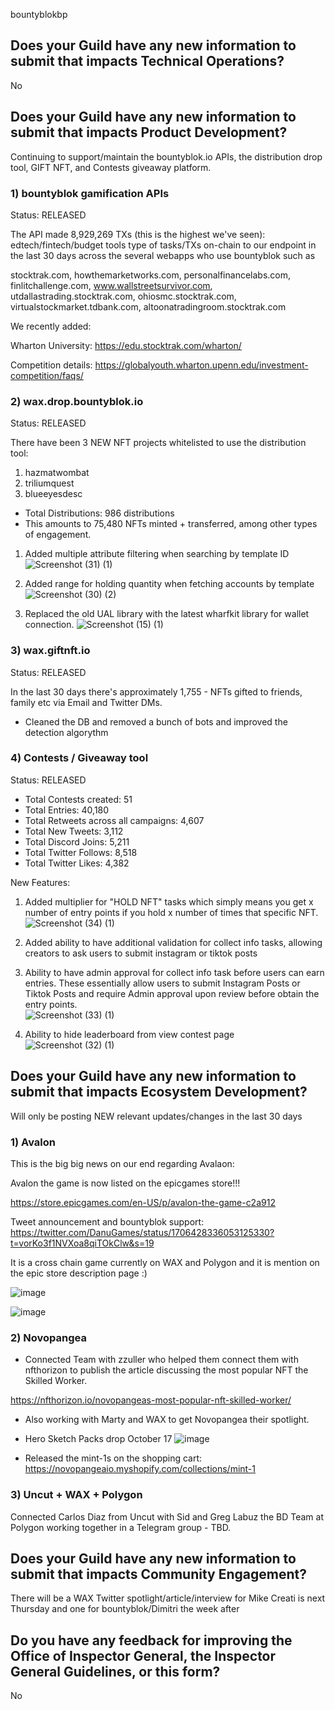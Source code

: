 bountyblokbp

## Does your Guild have any new information to submit that impacts Technical Operations?

No

## Does your Guild have any new information to submit that impacts Product Development?

Continuing to support/maintain the bountyblok.io APIs, the distribution drop tool, GIFT NFT, and Contests giveaway platform.

### 1) bountyblok gamification APIs

Status: RELEASED

The API made 8,929,269 TXs (this is the highest we've seen): edtech/fintech/budget tools type of tasks/TXs on-chain to our endpoint in the last 30 days across the several webapps who use bountyblok such as 

stocktrak.com, howthemarketworks.com, personalfinancelabs.com, finlitchallenge.com, www.wallstreetsurvivor.com, utdallastrading.stocktrak.com, ohiosmc.stocktrak.com, virtualstockmarket.tdbank.com, altoonatradingroom.stocktrak.com

We recently added:

Wharton University: https://edu.stocktrak.com/wharton/

Competition details: https://globalyouth.wharton.upenn.edu/investment-competition/faqs/

### 2) wax.drop.bountyblok.io

Status: RELEASED

There have been 3 NEW NFT projects whitelisted to use the distribution tool:

1. hazmatwombat
2. triliumquest
3. blueeyesdesc

- Total Distributions: 986 distributions
- This amounts to 75,480 NFTs minted + transferred, among other types of engagement.

1. Added multiple attribute filtering when searching by template ID
![Screenshot (31) (1)](https://github.com/wax-office-of-inspector-general/waxguilds/assets/53401686/1bb6ada3-089a-43c1-89bc-1860b8d42e74)


3. Added range for holding quantity when fetching accounts by template
![Screenshot (30) (2)](https://github.com/wax-office-of-inspector-general/waxguilds/assets/53401686/2213fe2d-e5e8-48f3-b2fa-913b7b547a56)


5. Replaced the old UAL library with the latest wharfkit library for wallet connection. 
![Screenshot (15) (1)](https://github.com/wax-office-of-inspector-general/waxguilds/assets/53401686/d9a920a2-d7b8-42c5-a9bd-e6f26688de64)



### 3) wax.giftnft.io

Status: RELEASED

In the last 30 days there's approximately 1,755 - NFTs gifted to friends, family etc via Email and Twitter DMs.

- Cleaned the DB and removed a bunch of bots and improved the detection algorythm

### 4) Contests / Giveaway tool

Status: RELEASED

- Total Contests created: 51  
- Total Entries: 40,180
- Total Retweets across all campaigns: 4,607
- Total New Tweets: 3,112
- Total Discord Joins: 5,211
- Total Twitter Follows: 8,518
- Total Twitter Likes: 4,382

New Features:

1. Added multiplier for "HOLD NFT" tasks which simply means you get x number of entry points if you hold x number of times that specific NFT.
![Screenshot (34) (1)](https://github.com/wax-office-of-inspector-general/waxguilds/assets/53401686/5ff3a562-4ded-4cdf-bf56-9789837c5290)


2. Added ability to have additional validation for collect info tasks, allowing creators to ask users to submit instagram or tiktok posts
3. Ability to have admin approval for collect info task before users can earn entries. These essentially allow users to submit Instagram Posts or Tiktok Posts and require Admin approval upon review before obtain the entry points.   
![Screenshot (33) (1)](https://github.com/wax-office-of-inspector-general/waxguilds/assets/53401686/18c97658-3fb3-4575-95d0-2a95959d6e9e)


4. Ability to hide leaderboard from view contest page
![Screenshot (32) (1)](https://github.com/wax-office-of-inspector-general/waxguilds/assets/53401686/4f6e9929-d9ed-41d1-b48f-323803cf6c5d)



## Does your Guild have any new information to submit that impacts Ecosystem Development?

Will only be posting NEW relevant updates/changes in the last 30 days

### 1) Avalon 

This is the big big news on our end regarding Avalaon:

Avalon the game is now listed on the epicgames store!!!

https://store.epicgames.com/en-US/p/avalon-the-game-c2a912

Tweet announcement and bountyblok support: https://twitter.com/DanuGames/status/1706428336053125330?t=vorKo3f1NVXoa8qiTOkClw&s=19

It is a cross chain game currently on WAX and Polygon and it is mention on the epic store description page :)

![image](https://github.com/wax-office-of-inspector-general/waxguilds/assets/53401686/31e75f35-7075-48bd-8fba-4c7bf10c9064)

![image](https://github.com/wax-office-of-inspector-general/waxguilds/assets/53401686/8d0c83db-ecfd-475d-8978-222ea96deb0a)


### 2) Novopangea

- Connected Team with zzuller who helped them connect them with nfthorizon to publish the article discussing the most popular NFT the Skilled Worker.

https://nfthorizon.io/novopangeas-most-popular-nft-skilled-worker/

- Also working with Marty and WAX to get Novopangea their spotlight.

- Hero Sketch Packs drop October 17
![image](https://github.com/wax-office-of-inspector-general/waxguilds/assets/53401686/bef7355e-a67b-4b1f-8ffa-9aa207fce704)


- Released the mint-1s on the shopping cart: https://novopangeaio.myshopify.com/collections/mint-1

  
### 3) Uncut + WAX + Polygon

Connected Carlos Diaz from Uncut with Sid and Greg Labuz the BD Team at Polygon working together in a Telegram group - TBD.


## Does your Guild have any new information to submit that impacts Community Engagement?

There will be a WAX Twitter spotlight/article/interview for Mike Creati is next Thursday and one for bountyblok/Dimitri the week after


## Do you have any feedback for improving the Office of Inspector General, the Inspector General Guidelines, or this form?

No
